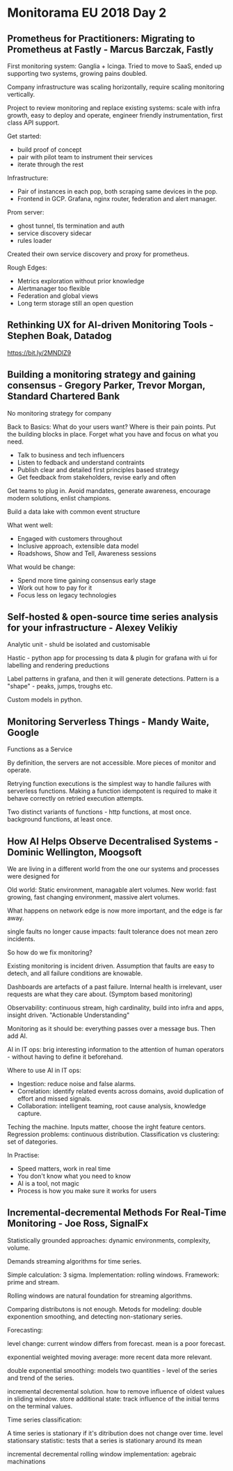 # Monitorama EU 2018 Day 2

## Prometheus for Practitioners: Migrating to Prometheus at Fastly - Marcus Barczak, Fastly

First monitoring system: Ganglia + Icinga. Tried to move to SaaS, ended up supporting two systems, growing pains doubled.

Company infrastructure was scaling horizontally, require scaling monitoring vertically.

Project to review monitoring and replace existing systems: scale with infra growth, easy to deploy and operate, engineer friendly instrumentation, first class API support.

Get started:

- build proof of concept
- pair with pilot team to instrument their services
- iterate through the rest

Infrastructure:

- Pair of instances in each pop, both scraping same devices in the pop.
- Frontend in GCP. Grafana, nginx router, federation and alert manager.

Prom server:

- ghost tunnel, tls termination and auth
- service discovery sidecar
- rules loader

Created their own service discovery and proxy for prometheus.

Rough Edges:

- Metrics exploration without prior knowledge
- Alertmanager too flexible
- Federation and global views
- Long term storage still an open question



## Rethinking UX for AI-driven Monitoring Tools - Stephen Boak, Datadog

https://bit.ly/2MNDlZ9


## Building a monitoring strategy and gaining consensus - Gregory Parker, Trevor Morgan, Standard Chartered Bank

No monitoring strategy for company

Back to Basics: What do your users want? Where is their pain points. Put the building blocks in place. Forget what you have and focus on what you need.

- Talk to business and tech influencers
- Listen to fedback and understand contraints
- Publish clear and detailed first principles based strategy
- Get feedback from stakeholders, revise early and often

Get teams to plug in. Avoid mandates, generate awareness, encourage modern solutions, enlist champions.

Build a data lake with common event structure

What went well:

- Engaged with customers throughout
- Inclusive approach, extensible data model
- Roadshows, Show and Tell, Awareness sessions

What would be change:

- Spend more time gaining consensus early stage
- Work out how to pay for it
- Focus less on legacy technologies


## Self-hosted & open-source time series analysis for your infrastructure - Alexey Velikiy


Analytic unit - shuld be isolated and customisable

Hastic - python app for processing ts data & plugin for grafana with ui for labelling and rendering preductions

Label patterns in grafana, and then it will generate detections. Pattern is a "shape" - peaks, jumps, troughs etc.

Custom models in python. 

## Monitoring Serverless Things - Mandy Waite, Google

Functions as a Service

By definition, the servers are not accessible. More pieces of monitor and operate.

Retrying function executions is the simplest way to handle failures with serverless functions. Making a function idempotent is required to make it behave correctly on retried execution attempts.

Two distinct variants of functions - http functions, at most once. background functions, at least once.


## How AI Helps Observe Decentralised Systems - Dominic Wellington, Moogsoft

We are living in a different world from the one our systems and processes were designed for

Old world: Static environment, managable alert volumes.
New world: fast growing, fast changing environment, massive alert volumes.

What happens on network edge is now more important, and the edge is far away.

single faults no longer cause impacts: fault tolerance does not mean zero incidents.

So how do we fix monitoring?

Existing monitoring is incident driven. Assumption that faults are easy to detech, and all failure conditions are knowable.

Dashboards are artefacts of a past failure. Internal health is irrelevant, user requests are what they care about. (Symptom based monitoring)

Observability: continuous stream, high cardinality, build into infra and apps, insight driven. "Actionable Understanding"

Monitoring as it should be: everything passes over a message bus. Then add AI.

AI in IT ops: brig interesting information to the attention of human operators - without having to define it beforehand.

Where to use AI in IT ops:

- Ingestion: reduce noise and false alarms. 
- Correlation: identify related events across domains, avoid duplication of effort and missed signals. 
- Collaboration: intelligent teaming, root cause analysis, knowledge capture.

Teching the machine. Inputs matter, choose the irght feature centors. Regression problems: continuous distribution. Classification vs clustering: set of dategories.

In Practise:

- Speed matters, work in real time
- You don't know what you need to know
- AI is a tool, not magic
- Process is how you make sure it works for users

## Incremental-decremental Methods For Real-Time Monitoring - Joe Ross, SignalFx

Statistically grounded approaches: dynamic environments, complexity, volume.

Demands streaming algorithms for time series.

Simple calculation: 3 sigma. Implementation: rolling windows. Framework: prime and stream.

Rolling windows are natural foundation for streaming algorithms.

Comparing distributons is not enough. Metods for modeling: double exponention smoothing, and detecting non-stationary series.

Forecasting:

level change: current window differs from forecast. mean is a poor forecast.

exponential weighted moving average: more recent data more relevant. 

double exponential smoothing: models two quantities - level of the series and trend of the series.

incremental decremental solution. how to remove influence of oldest values in sliding window. store additional state: track influence of the initial terms on the terminal values.


Time series classification:

A time series is stationary if it's ditribution does not change over time.
level stationsary statistic: tests that a series is stationary around its mean

incremental decremental rolling window implementation: agebraic machinations